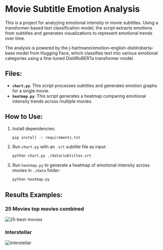# Movie Subtitle Emotion Analysis

This is a project for analyzing emotional intensity in movie subtitles. Using a transformer-based text classification model, the script extracts emotions from subtitles and generates visualizations to represent emotional trends over time.

The analysis is powered by the j-hartmann/emotion-english-distilroberta-base model from Hugging Face, which classifies text into various emotional categories using a fine-tuned DistilRoBERTa transformer model.

## Files:

- **`chart.py`**: This script processes subtitles and generates emotion graphs for a single movie.
- **`heatmap.py`**: This script generates a heatmap comparing emotional intensity trends across multiple movies.

## How to Use:

1. Install dependencies:
   ```bash
   pip install -r requirements.txt
   ```
2. Run `chart.py` with an `.srt` subtitle file as input:
   ```bash
   python chart.py ./data/subtitles.srt
   ```
3. Run `heatmap.py` to generate a heatmap of emotional intensity across movies in `./data` folder:
   ```bash
   python heatmap.py
   ```

## Results Examples:

### 25 Movies top movies combined
![25-best-movies](https://github.com/user-attachments/assets/0440372a-bf48-4bfd-a0e4-157cbe1e1e2a)

### Interstellar
![interstellar](https://github.com/user-attachments/assets/b0a36400-359b-4286-9a64-3750a54446fc)

